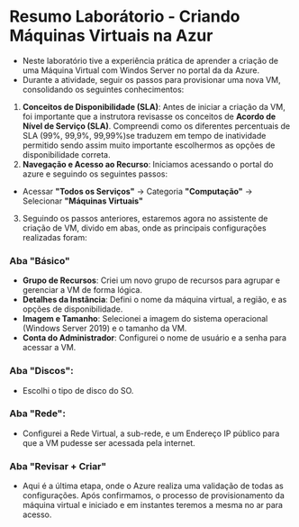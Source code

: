 # Resumo Laborátorio - Criando Máquinas Virtuais na Azur
* Neste laboratório tive a experiência prática de aprender a criação de uma Máquina Virtual com Windos Server no portal da da Azure.
* Durante a atividade, seguir os passos para provisionar uma nova VM, consolidando os seguintes conhecimentos:
1. **Conceitos de Disponibilidade (SLA)**: Antes de iniciar a criação da VM, foi importante que a instrutora revisasse os conceitos de __Acordo de Nível de Serviço (SLA)__. Compreendi como os diferentes percentuais de SLA (99%, 99,9%, 99,99%)se traduzem em tempo de inatividade permitido sendo assim muito importante escolhermos as opções de disponibilidade correta.
2. **Navegação e Acesso ao Recurso**: Iniciamos acessando o portal do azure e seguindo os seguintes passos:
  - Acessar __"Todos os Serviços"__ -> Categoria __"Computação"__ -> Selecionar 
__"Máquinas Virtuais"__
3. Seguindo os passos anteriores, estaremos agora no assistente de criação de VM, divido em abas, onde as principais configurações realizadas foram:

### Aba "Básico"
  * __Grupo de Recursos__: Criei um novo grupo de recursos para agrupar e gerenciar a VM de forma lógica.
  * __Detalhes da Instância__: Defini o nome da máquina virtual, a região, e as opções de disponibilidade.
  * __Imagem e Tamanho__: Selecionei a imagem do sistema operacional (Windows Server 2019) e o tamanho da VM.
  * __Conta do Administrador__: Configurei o nome de usuário e a senha para acessar a VM.

### Aba "Discos":
  * Escolhi o tipo de disco do SO.

### Aba "Rede":
  * Configurei a Rede Virtual, a sub-rede, e um Endereço IP público para que a VM pudesse ser acessada pela internet.

### Aba "Revisar + Criar"
  * Aqui é a última etapa, onde o Azure realiza uma validação de todas as configurações. Após confirmamos, o processo de provisionamento da máquina virtual e iniciado e em instantes teremos a mesma no ar para acesso.
